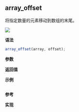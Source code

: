 ## array_offset

将指定数量的元素移动到数组的末尾。

![](https://img.shields.io/badge/-Array-blue)

**语法**

```js
array_offset(array, offset);
```

**参数**

**返回值**

**示例**

```js

```

**参考**

**实现**

<CodeSwitcher :languages="{ln:'Langnang',lo:'Lodash',un:'Underscore'}">
<template v-slot:ln>

</template>
<template v-slot:lo>

</template>
<template v-slot:un>

</template>
</CodeSwitcher>
